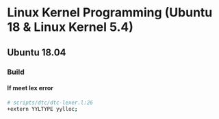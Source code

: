 # Linux Kernel Programming (Ubuntu 18 & Linux Kernel 5.4)

## Ubuntu 18.04

### Build

#### If meet lex error

```sh
# scripts/dtc/dtc-lexer.l:26
+extern YYLTYPE yylloc;
```
